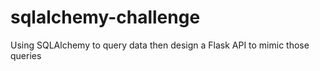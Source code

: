 # sqlalchemy-challenge
Using SQLAlchemy to query data then design a Flask API to mimic those queries
